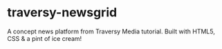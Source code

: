# traversy-newsgrid
A concept news platform from Traversy Media tutorial. Built with HTML5, CSS &amp; a pint of ice cream!
